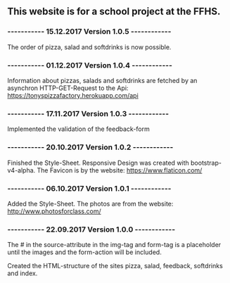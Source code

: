 ## This website is for a school project at the FFHS.

### ----------- 15.12.2017 Version 1.0.5 ------------
The order of pizza, salad and softdrinks is now possible.

### ----------- 01.12.2017 Version 1.0.4 ------------
Information about pizzas, salads and softdrinks are fetched by an asynchron
HTTP-GET-Request to the Api: https://tonyspizzafactory.herokuapp.com/api

### ----------- 17.11.2017 Version 1.0.3 ------------
Implemented the validation of the feedback-form

### ----------- 20.10.2017 Version 1.0.2 ------------
Finished the Style-Sheet. Responsive Design was created with bootstrap-v4-alpha.
The Favicon is by the website: https://www.flaticon.com/

### ----------- 06.10.2017 Version 1.0.1 ------------
Added the Style-Sheet.
The photos are from the website: http://www.photosforclass.com/

### ----------- 22.09.2017 Version 1.0.0 ------------
The # in the source-attribute in the img-tag and form-tag is a placeholder until the images and the form-action will be included.

Created the HTML-structure of the sites pizza, salad, feedback, softdrinks and index.
